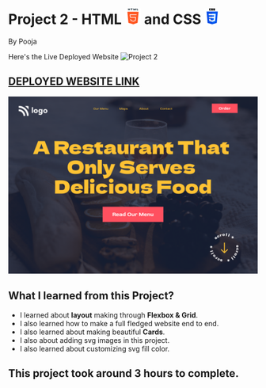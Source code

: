 # Project 2 - HTML ![](./readmeImages/html-5.png) and CSS ![](./readmeImages/css-3.png)

By Pooja

Here's the Live Deployed Website ![Project 2]()

## [DEPLOYED WEBSITE LINK](https://restaurant-serves-food.netlify.app/)

![Completed Website](./2.png)

## What I learned from this Project?

- I learned about **layout** making through **Flexbox & Grid**.
- I also learned how to make a full fledged website end to end.
- I also learned about making beautiful **Cards**.
- I also about adding svg images in this project.
- I also learned about customizing svg fill color.

## This project took around **3 hours** to complete.

